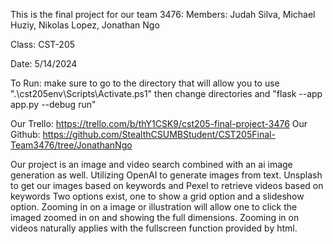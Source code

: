 This is the final project for our team 3476:
Members: Judah Silva, Michael Huziy, Nikolas Lopez, Jonathan Ngo

Class: CST-205

Date: 5/14/2024

To Run: make sure to go to the directory that will allow you to use ".\cst205env\Scripts\Activate.ps1" then change directories and "flask --app app.py --debug run"

Our Trello: https://trello.com/b/thY1CSK9/cst205-final-project-3476
Our Github: https://github.com/StealthCSUMBStudent/CST205Final-Team3476/tree/JonathanNgo

Our project is an image and video search combined with an ai image generation as well. 
Utilizing OpenAI to generate images from text. Unsplash to get our images based on keywords and Pexel to retrieve videos based on keywords
Two options exist, one to show a grid option and a slideshow option. Zooming in on a image or illustration will allow one to click the imaged zoomed in on and showing the full dimensions.
Zooming in on videos naturally applies with the fullscreen function provided by html. 
